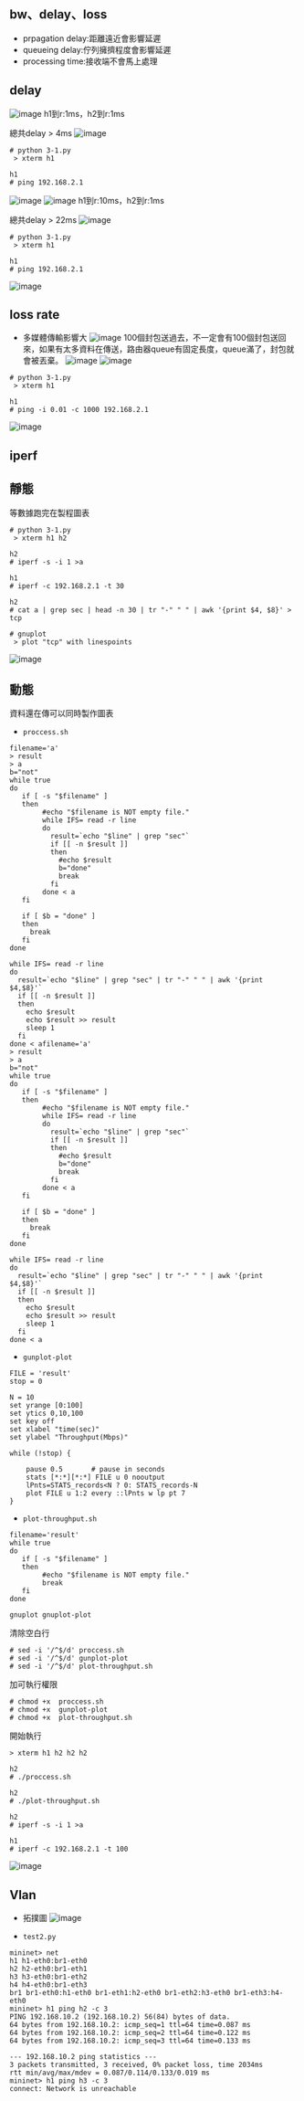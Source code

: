 ## bw、delay、loss
* prpagation delay:距離遠近會影響延遲 
* queueing delay:佇列擁擠程度會影響延遲
* processing time:接收端不會馬上處理
## delay
![image](https://github.com/zixxizxx/Liux-note/blob/main/110-2%20Mininet/image/20220321/0321-2.jpg)
h1到r:1ms，h2到r:1ms

總共delay > 4ms
![image](https://github.com/zixxizxx/Liux-note/blob/main/110-2%20Mininet/image/20220321/0321-8.jpg)
```
# python 3-1.py
 > xterm h1
 
h1
# ping 192.168.2.1

```
![image](https://github.com/zixxizxx/Liux-note/blob/main/110-2%20Mininet/image/20220321/0321-7.jpg)
![image](https://github.com/zixxizxx/Liux-note/blob/main/110-2%20Mininet/image/20220321/0321-3.jpg)
h1到r:10ms，h2到r:1ms

總共delay > 22ms
![image](https://github.com/zixxizxx/Liux-note/blob/main/110-2%20Mininet/image/20220321/0321-9.jpg)
```
# python 3-1.py
 > xterm h1
 
h1
# ping 192.168.2.1

```
![image](https://github.com/zixxizxx/Liux-note/blob/main/110-2%20Mininet/image/20220321/0321-10.jpg)

## loss rate
* 多媒體傳輸影響大
![image](https://github.com/zixxizxx/Liux-note/blob/main/110-2%20Mininet/image/20220321/0321-4.jpg)
100個封包送過去，不一定會有100個封包送回來，如果有太多資料在傳送，路由器queue有固定長度，queue滿了，封包就會被丟棄。
![image](https://github.com/zixxizxx/Liux-note/blob/main/110-2%20Mininet/image/20220321/0321-5.jpg)
![image](https://github.com/zixxizxx/Liux-note/blob/main/110-2%20Mininet/image/20220321/0321-12.jpg)

```
# python 3-1.py
 > xterm h1

h1 
# ping -i 0.01 -c 1000 192.168.2.1
```
![image](https://github.com/zixxizxx/Liux-note/blob/main/110-2%20Mininet/image/20220321/0321-11.jpg)


## iperf
## 靜態
等數據跑完在製程圖表
```
# python 3-1.py
 > xterm h1 h2

h2
# iperf -s -i 1 >a

h1
# iperf -c 192.168.2.1 -t 30

h2
# cat a | grep sec | head -n 30 | tr "-" " " | awk '{print $4, $8}' > tcp

# gnuplot
 > plot "tcp" with linespoints
```
![image]()
## 動態
資料還在傳可以同時製作圖表
* ```proccess.sh```
```
filename='a'
> result
> a
b="not"
while true
do
   if [ -s "$filename" ]
   then
        #echo "$filename is NOT empty file."
        while IFS= read -r line
        do
          result=`echo "$line" | grep "sec"`
          if [[ -n $result ]]
          then
            #echo $result
            b="done"
            break
          fi
        done < a
   fi
 
   if [ $b = "done" ]
   then
     break
   fi
done
 
while IFS= read -r line
do
  result=`echo "$line" | grep "sec" | tr "-" " " | awk '{print $4,$8}'`
  if [[ -n $result ]]
  then
    echo $result
    echo $result >> result
    sleep 1
  fi
done < afilename='a'
> result
> a
b="not"
while true
do
   if [ -s "$filename" ]
   then
        #echo "$filename is NOT empty file."
        while IFS= read -r line
        do
          result=`echo "$line" | grep "sec"`
          if [[ -n $result ]]
          then
            #echo $result
            b="done"
            break
          fi
        done < a
   fi
 
   if [ $b = "done" ]
   then
     break
   fi
done
 
while IFS= read -r line
do
  result=`echo "$line" | grep "sec" | tr "-" " " | awk '{print $4,$8}'`
  if [[ -n $result ]]
  then
    echo $result
    echo $result >> result
    sleep 1
  fi
done < a

```

* ```gunplot-plot```
```
FILE = 'result'
stop = 0
 
N = 10
set yrange [0:100]
set ytics 0,10,100
set key off
set xlabel "time(sec)"
set ylabel "Throughput(Mbps)"

while (!stop) {  

    pause 0.5       # pause in seconds
    stats [*:*][*:*] FILE u 0 nooutput
    lPnts=STATS_records<N ? 0: STATS_records-N
    plot FILE u 1:2 every ::lPnts w lp pt 7
}

```

* ```plot-throughput.sh```
```
filename='result'
while true
do
   if [ -s "$filename" ]
   then
        #echo "$filename is NOT empty file."
        break
   fi
done

gnuplot gnuplot-plot

```
清除空白行
```
# sed -i '/^$/d' proccess.sh
# sed -i '/^$/d' gunplot-plot
# sed -i '/^$/d' plot-throughput.sh
```
加可執行權限
```
# chmod +x  proccess.sh
# chmod +x  gunplot-plot
# chmod +x  plot-throughput.sh
```
開始執行
```
> xterm h1 h2 h2 h2

h2
# ./proccess.sh

h2
# ./plot-throughput.sh

h2
# iperf -s -i 1 >a

h1
# iperf -c 192.168.2.1 -t 100
```

![image](https://github.com/zixxizxx/Liux-note/blob/main/110-2%20Mininet/image/20220321/0321-1.jpg)

## Vlan
* 拓撲圖
![image](https://github.com/zixxizxx/Liux-note/blob/main/110-2%20Mininet/image/20220321/0321-6.jpg)

* ```test2.py```
```
mininet> net
h1 h1-eth0:br1-eth0
h2 h2-eth0:br1-eth1
h3 h3-eth0:br1-eth2
h4 h4-eth0:br1-eth3
br1 br1-eth0:h1-eth0 br1-eth1:h2-eth0 br1-eth2:h3-eth0 br1-eth3:h4-eth0
mininet> h1 ping h2 -c 3
PING 192.168.10.2 (192.168.10.2) 56(84) bytes of data.
64 bytes from 192.168.10.2: icmp_seq=1 ttl=64 time=0.087 ms
64 bytes from 192.168.10.2: icmp_seq=2 ttl=64 time=0.122 ms
64 bytes from 192.168.10.2: icmp_seq=3 ttl=64 time=0.133 ms

--- 192.168.10.2 ping statistics ---
3 packets transmitted, 3 received, 0% packet loss, time 2034ms
rtt min/avg/max/mdev = 0.087/0.114/0.133/0.019 ms
mininet> h1 ping h3 -c 3
connect: Network is unreachable

```











